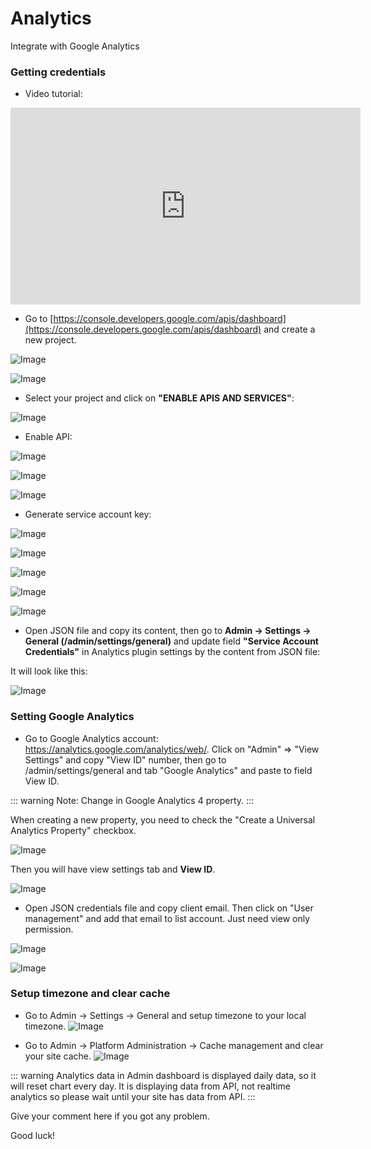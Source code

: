# Analytics

Integrate with Google Analytics

### Getting credentials

- Video tutorial:

<iframe width="560" height="315" src="https://www.youtube.com/embed/lsx-HLJhoIc" title="YouTube video player" frameborder="0" allow="accelerometer; autoplay; clipboard-write; encrypted-media; gyroscope; picture-in-picture; web-share" allowfullscreen></iframe>

- Go to [https://console.developers.google.com/apis/dashboard](https://console.developers.google.com/apis/dashboard) and
  create a new project.

![Image](https://live.staticflickr.com/65535/51598079433_00e2dcbcb7_b.jpg)

![Image](https://live.staticflickr.com/65535/51598521599_b1be3d9eb3_b.jpg)

- Select your project and click on **"ENABLE APIS AND SERVICES"**:

![Image](https://live.staticflickr.com/65535/51597862401_4d78f3e8fb_b.jpg)

- Enable API:

![Image](https://live.staticflickr.com/65535/51597042652_8f9f67fc14_b.jpg)

![Image](https://live.staticflickr.com/65535/51598079238_cb0592a3d2_b.jpg)

![Image](https://live.staticflickr.com/65535/51597042477_6c0eb974c5_b.jpg)

- Generate service account key:

![Image](https://live.staticflickr.com/65535/51598092848_d9c13736da_b.jpg)

![Image](https://live.staticflickr.com/65535/51598099773_9b8ec11521_b.jpg)

![Image](https://live.staticflickr.com/65535/51597861926_5cee160ab1_b.jpg)

![Image](https://live.staticflickr.com/65535/51597042047_311601b409_b.jpg)

![Image](https://live.staticflickr.com/65535/51598078593_17f8ffe786_b.jpg)

- Open JSON file and copy its content, then go to **Admin -> Settings -> General (/admin/settings/general)** and update
  field **"Service Account Credentials"** in Analytics plugin settings by the content from JSON file:

It will look like this:

![Image](https://live.staticflickr.com/65535/51598520879_3d216f5d9b_b.jpg)

### Setting Google Analytics

- Go to Google Analytics account: https://analytics.google.com/analytics/web/. Click on "Admin" => "View Settings" and
  copy "View ID" number, then go to /admin/settings/general and tab "Google Analytics" and paste to field View ID.

::: warning
Note: Change in Google Analytics 4 property.
:::

When creating a new property, you need to check the "Create a Universal Analytics Property" checkbox.

![Image](https://live.staticflickr.com/65535/51598078418_7594dc9603_b.jpg)

Then you will have view settings tab and **View ID**.

![Image](https://live.staticflickr.com/65535/51597041702_1f999a9151_b.jpg)

- Open JSON credentials file and copy client email. Then click on "User management" and add that email to list account.
  Just need view only permission.

![Image](https://live.staticflickr.com/65535/51598756130_3491f2de47_b.jpg)

![Image](https://live.staticflickr.com/65535/51597861276_cbafa75e75_b.jpg)

### Setup timezone and clear cache

- Go to Admin -> Settings -> General and setup timezone to your local timezone.
  ![Image](https://live.staticflickr.com/65535/51598755980_243d6eabe3_b.jpg)

- Go to Admin -> Platform Administration -> Cache management and clear your site cache.
  ![Image](https://live.staticflickr.com/65535/51597041387_1a8c28a485_b.jpg)

::: warning
Analytics data in Admin dashboard is displayed daily data, so it will reset chart every day. It is displaying data from
API, not realtime analytics so please wait until your site has data from API.
:::

Give your comment here if you got any problem.

Good luck!
